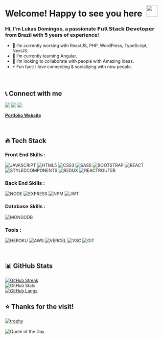 <!-- ### Hi there 👋 -->

# Welcome! Happy to see you here&ensp;<img src="./wave.gif" width="37px" height="37px" />

### Hi, I'm Lukas Domingos, a passionate 𝗙𝘂𝗹𝗹 𝗦𝘁𝗮𝗰𝗸 𝗗𝗲𝘃𝗲𝗹𝗼𝗽𝗲𝗿 from Brazil with 5 years of experience!
- 🔭 I’m currently working with ReactJS, PHP, WordPress, TypeScript, NextJS.
- 🌱 I’m currently learning Angular.
- 👯 I’m looking to collaborate with people with Amazing Ideas.
- ⚡ Fun fact: I love connecting & socializing with new people.
<br />

## 📞 Connect with me

[<img src="https://img.shields.io/badge/LinkedIn-0077B5?style=for-the-badge&logo=linkedin&logoColor=white" />](https://www.linkedin.com/in/lukas-domingos/)
[<img src="https://img.shields.io/badge/Gmail-D14836?style=for-the-badge&logo=gmail&logoColor=white" />](mailto:lukas-domingos1@hotmail.com)
[<img src="https://img.shields.io/badge/GitHub-100000?style=for-the-badge&logo=github&logoColor=white" />](https://github.com/lukas-loto)

<span> [𝐏𝐨𝐫𝐭𝐟𝐨𝐥𝐢𝐨 𝐖𝐞𝐛𝐬𝐢𝐭𝐞](https://lukasdomingos.sitedomedico.com/)</span>

<br />

## 🔥 Tech Stack

### Front End Skills :
![JAVASCRIPT](https://img.shields.io/badge/JavaScript-323330?style=for-the-badge&logo=javascript&logoColor=F7DF1E)
![HTML5](https://img.shields.io/badge/HTML5-E34F26?style=for-the-badge&logo=html5&logoColor=white)
![CSS3](https://img.shields.io/badge/CSS3-1572B6?style=for-the-badge&logo=css3&logoColor=white)
![SASS](https://img.shields.io/badge/Sass-CC6699?style=for-the-badge&logo=sass&logoColor=white)
![BOOTSTRAP](https://img.shields.io/badge/Bootstrap-563D7C?style=for-the-badge&logo=bootstrap&logoColor=white)
![REACT](https://img.shields.io/badge/React-20232A?style=for-the-badge&logo=react&logoColor=61DAFB)
![STYLEDCOMPONENTS](https://img.shields.io/badge/styled--components-DB7093?style=for-the-badge&logo=styled-components&logoColor=white)
![REDUX](https://img.shields.io/badge/Redux-593D88?style=for-the-badge&logo=redux&logoColor=white)
![REACTROUTER](https://img.shields.io/badge/React_Router-CA4245?style=for-the-badge&logo=react-router&logoColor=white)

### Back End Skills :
![NODE](https://img.shields.io/badge/Node.js-43853D?style=for-the-badge&logo=node.js&logoColor=white)
![EXPRESS](https://img.shields.io/badge/Express.js-404D59?style=for-the-badge)
![NPM](https://img.shields.io/badge/NPM-%23000000.svg?style=for-the-badge&logo=npm&logoColor=white)
![JWT](https://img.shields.io/badge/json%20web%20tokens-323330?style=for-the-badge&logo=json-web-tokens&logoColor=pink)

### Database Skills :
![MONGODB](https://img.shields.io/badge/MongoDB-4EA94B?style=for-the-badge&logo=mongodb&logoColor=white)

### Tools :
![HEROKU](https://img.shields.io/badge/Heroku-430098?style=for-the-badge&logo=heroku&logoColor=white)
![AWS](https://img.shields.io/badge/Amazon_AWS-232F3E?style=for-the-badge&logo=amazon-aws&logoColor=white)
![VERCEL](https://img.shields.io/badge/Vercel-000000?style=for-the-badge&logo=vercel&logoColor=white)
![VSC](https://img.shields.io/badge/Visual_Studio_Code-0078D4?style=for-the-badge&logo=visual%20studio%20code&logoColor=white)
![GIT](https://img.shields.io/badge/GIT-E44C30?style=for-the-badge&logo=git&logoColor=white)

<br />

## 📊 GitHub Stats

<p align="left">

[![GitHub Streak](https://github-readme-streak-stats.herokuapp.com?user=lukas-loto&theme=radical&hide_border=true&date_format=M%20j%5B%2C%20Y%5D)](https://git.io/streak-stats)
<br />
![GitHub Stats](https://github-readme-stats.vercel.app/api?username=lukas-loto&theme=radical&show_icons=true&hide_border=true)
<br />
[![GitHub Langs](https://github-readme-stats.vercel.app/api/top-langs/?username=lukas-loto&theme=radical&hide_border=true&layout=compact)](https://github.com/lukas-loto/github-readme-stats)

</p>

## ⭐ Thanks for the visit!

[![trophy](https://github-profile-trophy.vercel.app/?username=lukas-loto&theme=radical)](https://github.com/lukas-loto)
<br />
<br />
![Quote of the Day](https://quotes-github-readme.vercel.app/api?type=horizontal&theme=radical)



